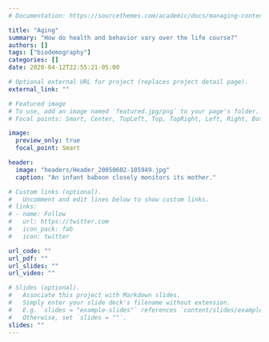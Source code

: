 ```yaml
---
# Documentation: https://sourcethemes.com/academic/docs/managing-content/

title: "Aging"
summary: "How do health and behavior vary over the life course?"
authors: []
tags: ["biodemography"]
categories: []
date: 2020-04-12T22:55:21-05:00

# Optional external URL for project (replaces project detail page).
external_link: ""

# Featured image
# To use, add an image named `featured.jpg/png` to your page's folder.
# Focal points: Smart, Center, TopLeft, Top, TopRight, Left, Right, BottomLeft, Bottom, BottomRight.

image:
  preview_only: true
  focal_point: Smart

header:
  image: "headers/Header_20050602-105949.jpg"
  caption: "An infant baboon closely monitors its mother."

# Custom links (optional).
#   Uncomment and edit lines below to show custom links.
# links:
# - name: Follow
#   url: https://twitter.com
#   icon_pack: fab
#   icon: twitter

url_code: ""
url_pdf: ""
url_slides: ""
url_video: ""

# Slides (optional).
#   Associate this project with Markdown slides.
#   Simply enter your slide deck's filename without extension.
#   E.g. `slides = "example-slides"` references `content/slides/example-slides.md`.
#   Otherwise, set `slides = ""`.
slides: ""
---
```


